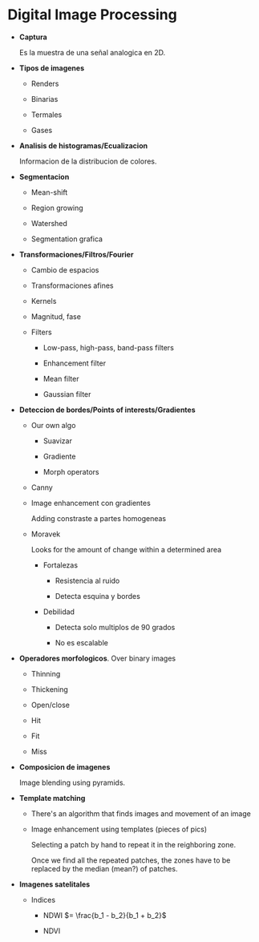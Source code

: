 # Digital Image Processing

- **Captura**

    Es la muestra de una señal analogica en 2D.

- **Tipos de imagenes**
    
    - Renders
    
    - Binarias
    
    - Termales
    
    - Gases

- **Analisis de histogramas/Ecualizacion**

    Informacion de la distribucion de colores.

- **Segmentacion**

    - Mean-shift
    
    - Region growing

    - Watershed

    - Segmentation grafica

- **Transformaciones/Filtros/Fourier**

    - Cambio de espacios

    - Transformaciones afines

    - Kernels

    - Magnitud, fase

    - Filters

        - Low-pass, high-pass, band-pass filters

        - Enhancement filter

        - Mean filter

        - Gaussian filter

- **Deteccion de bordes/Points of interests/Gradientes**

    - Our own algo 
    
        - Suavizar
        
        - Gradiente
        
        - Morph operators
    
    - Canny
    
    - Image enhancement con gradientes 
    
        Adding constraste a partes homogeneas

    - Moravek

        Looks for the amount of change within a determined area

        - Fortalezas

            - Resistencia al ruido  

            - Detecta esquina y bordes

        - Debilidad

            - Detecta solo multiplos de 90 grados

            - No es escalable

- **Operadores morfologicos**. Over binary images

    - Thinning
    
    - Thickening
    
    - Open/close
    
    - Hit
    
    - Fit
    
    - Miss 

- **Composicion de imagenes**

    Image blending using pyramids.

- **Template matching**

    - There's an algorithm that finds images and movement of an image
    
    - Image enhancement using templates (pieces of pics)

        Selecting a patch by hand to repeat it in the reighboring zone.
        
        Once we find all the repeated patches, the zones have to be replaced by the median (mean?) of patches.

- **Imagenes satelitales**

    - Indices
    
        - NDWI $= \frac{b_1 - b_2}{b_1 + b_2}$
        
        - NDVI